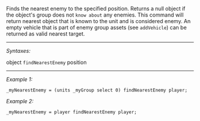 Finds the nearest enemy to the specified position. Returns a null object if the object's group does not `know about` any enemies. This command will return nearest object that is known to the unit and is considered enemy. An empty vehicle that is part of enemy group assets (see `addVehicle`) can be returned as valid nearest target.


---
*Syntaxes:*

object `findNearestEnemy` position

---
*Example 1:*

```sqf
_myNearestEnemy = (units _myGroup select 0) findNearestEnemy player;
```

*Example 2:*

```sqf
_myNearestEnemy = player findNearestEnemy player;
```